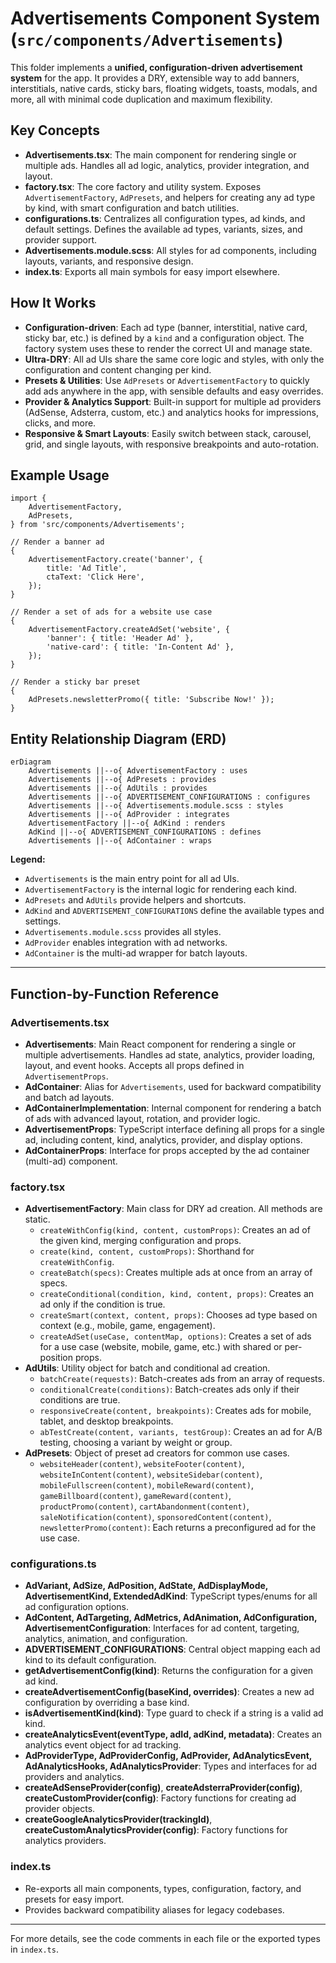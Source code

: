 # Advertisements Component System (`src/components/Advertisements`)

This folder implements a **unified, configuration-driven advertisement system** for the app. It provides a DRY, extensible way to add banners, interstitials, native cards, sticky bars, floating widgets, toasts, modals, and more, all with minimal code duplication and maximum flexibility.

## Key Concepts

- **Advertisements.tsx**: The main component for rendering single or multiple ads. Handles all ad logic, analytics, provider integration, and layout.
- **factory.tsx**: The core factory and utility system. Exposes `AdvertisementFactory`, `AdPresets`, and helpers for creating any ad type by kind, with smart configuration and batch utilities.
- **configurations.ts**: Centralizes all configuration types, ad kinds, and default settings. Defines the available ad types, variants, sizes, and provider support.
- **Advertisements.module.scss**: All styles for ad components, including layouts, variants, and responsive design.
- **index.ts**: Exports all main symbols for easy import elsewhere.

## How It Works

- **Configuration-driven**: Each ad type (banner, interstitial, native card, sticky bar, etc.) is defined by a `kind` and a configuration object. The factory system uses these to render the correct UI and manage state.
- **Ultra-DRY**: All ad UIs share the same core logic and styles, with only the configuration and content changing per kind.
- **Presets & Utilities**: Use `AdPresets` or `AdvertisementFactory` to quickly add ads anywhere in the app, with sensible defaults and easy overrides.
- **Provider & Analytics Support**: Built-in support for multiple ad providers (AdSense, Adsterra, custom, etc.) and analytics hooks for impressions, clicks, and more.
- **Responsive & Smart Layouts**: Easily switch between stack, carousel, grid, and single layouts, with responsive breakpoints and auto-rotation.

## Example Usage

```tsx
import {
	AdvertisementFactory,
	AdPresets,
} from 'src/components/Advertisements';

// Render a banner ad
{
	AdvertisementFactory.create('banner', {
		title: 'Ad Title',
		ctaText: 'Click Here',
	});
}

// Render a set of ads for a website use case
{
	AdvertisementFactory.createAdSet('website', {
		'banner': { title: 'Header Ad' },
		'native-card': { title: 'In-Content Ad' },
	});
}

// Render a sticky bar preset
{
	AdPresets.newsletterPromo({ title: 'Subscribe Now!' });
}
```

## Entity Relationship Diagram (ERD)

```mermaid
erDiagram
    Advertisements ||--o{ AdvertisementFactory : uses
    Advertisements ||--o{ AdPresets : provides
    Advertisements ||--o{ AdUtils : provides
    Advertisements ||--o{ ADVERTISEMENT_CONFIGURATIONS : configures
    Advertisements ||--o{ Advertisements.module.scss : styles
    Advertisements ||--o{ AdProvider : integrates
    AdvertisementFactory ||--o{ AdKind : renders
    AdKind ||--o{ ADVERTISEMENT_CONFIGURATIONS : defines
    Advertisements ||--o{ AdContainer : wraps
```

**Legend:**

- `Advertisements` is the main entry point for all ad UIs.
- `AdvertisementFactory` is the internal logic for rendering each kind.
- `AdPresets` and `AdUtils` provide helpers and shortcuts.
- `AdKind` and `ADVERTISEMENT_CONFIGURATIONS` define the available types and settings.
- `Advertisements.module.scss` provides all styles.
- `AdProvider` enables integration with ad networks.
- `AdContainer` is the multi-ad wrapper for batch layouts.

---

## Function-by-Function Reference

### Advertisements.tsx

- **Advertisements**: Main React component for rendering a single or multiple advertisements. Handles ad state, analytics, provider loading, layout, and event hooks. Accepts all props defined in `AdvertisementProps`.
- **AdContainer**: Alias for `Advertisements`, used for backward compatibility and batch ad layouts.
- **AdContainerImplementation**: Internal component for rendering a batch of ads with advanced layout, rotation, and provider logic.
- **AdvertisementProps**: TypeScript interface defining all props for a single ad, including content, kind, analytics, provider, and display options.
- **AdContainerProps**: Interface for props accepted by the ad container (multi-ad) component.

### factory.tsx

- **AdvertisementFactory**: Main class for DRY ad creation. All methods are static.
  - `createWithConfig(kind, content, customProps)`: Creates an ad of the given kind, merging configuration and props.
  - `create(kind, content, customProps)`: Shorthand for `createWithConfig`.
  - `createBatch(specs)`: Creates multiple ads at once from an array of specs.
  - `createConditional(condition, kind, content, props)`: Creates an ad only if the condition is true.
  - `createSmart(context, content, props)`: Chooses ad type based on context (e.g., mobile, game, engagement).
  - `createAdSet(useCase, contentMap, options)`: Creates a set of ads for a use case (website, mobile, game, etc.) with shared or per-position props.
- **AdUtils**: Utility object for batch and conditional ad creation.
  - `batchCreate(requests)`: Batch-creates ads from an array of requests.
  - `conditionalCreate(conditions)`: Batch-creates ads only if their conditions are true.
  - `responsiveCreate(content, breakpoints)`: Creates ads for mobile, tablet, and desktop breakpoints.
  - `abTestCreate(content, variants, testGroup)`: Creates an ad for A/B testing, choosing a variant by weight or group.
- **AdPresets**: Object of preset ad creators for common use cases.
  - `websiteHeader(content)`, `websiteFooter(content)`, `websiteInContent(content)`, `websiteSidebar(content)`, `mobileFullscreen(content)`, `mobileReward(content)`, `gameBillboard(content)`, `gameReward(content)`, `productPromo(content)`, `cartAbandonment(content)`, `saleNotification(content)`, `sponsoredContent(content)`, `newsletterPromo(content)`: Each returns a preconfigured ad for the use case.

### configurations.ts

- **AdVariant, AdSize, AdPosition, AdState, AdDisplayMode, AdvertisementKind, ExtendedAdKind**: TypeScript types/enums for all ad configuration options.
- **AdContent, AdTargeting, AdMetrics, AdAnimation, AdConfiguration, AdvertisementConfiguration**: Interfaces for ad content, targeting, analytics, animation, and configuration.
- **ADVERTISEMENT_CONFIGURATIONS**: Central object mapping each ad kind to its default configuration.
- **getAdvertisementConfig(kind)**: Returns the configuration for a given ad kind.
- **createAdvertisementConfig(baseKind, overrides)**: Creates a new ad configuration by overriding a base kind.
- **isAdvertisementKind(kind)**: Type guard to check if a string is a valid ad kind.
- **createAnalyticsEvent(eventType, adId, adKind, metadata)**: Creates an analytics event object for ad tracking.
- **AdProviderType, AdProviderConfig, AdProvider, AdAnalyticsEvent, AdAnalyticsHooks, AdAnalyticsProvider**: Types and interfaces for ad providers and analytics.
- **createAdSenseProvider(config)**, **createAdsterraProvider(config)**, **createCustomProvider(config)**: Factory functions for creating ad provider objects.
- **createGoogleAnalyticsProvider(trackingId)**, **createCustomAnalyticsProvider(config)**: Factory functions for analytics providers.

### index.ts

- Re-exports all main components, types, configuration, factory, and presets for easy import.
- Provides backward compatibility aliases for legacy codebases.

---

For more details, see the code comments in each file or the exported types in `index.ts`.
